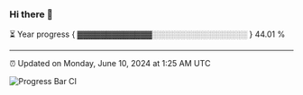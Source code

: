 ### Hi there 👋

⏳ Year progress { ▓▓▓▓▓▓▓▓▓▓▓▓▓░░░░░░░░░░░░░░░░░ } 44.01 %

---

⏰ Updated on Monday, June 10, 2024 at 1:25 AM UTC

![Progress Bar CI](https://github.com/arthurbuhl/arthurbuhl/workflows/Progress%20Bar%20CI/badge.svg)

